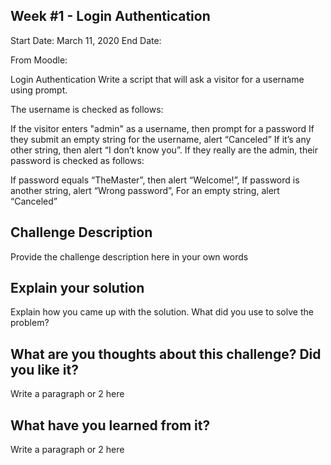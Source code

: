 ## Week #1 - Login Authentication

Start Date: March 11, 2020
End Date: 

From Moodle:

Login Authentication
Write a script that will ask a visitor for a username using prompt.

The username is checked as follows:

If the visitor enters "admin" as a username, then prompt for a password
If they submit an empty string for the username, alert “Canceled”
If it’s any other string, then alert “I don’t know you”.
If they really are the admin, their password is checked as follows:

If password equals “TheMaster”, then alert “Welcome!”,
If password is another string, alert “Wrong password”,
For an empty string, alert “Canceled”

## Challenge Description

Provide the challenge description here in your own words

## Explain your solution

Explain how you came up with the solution. What did you use to solve the problem?

## What are you thoughts about this challenge? Did you like it?

Write a paragraph or 2 here

## What have you learned from it?

Write a paragraph or 2 here
